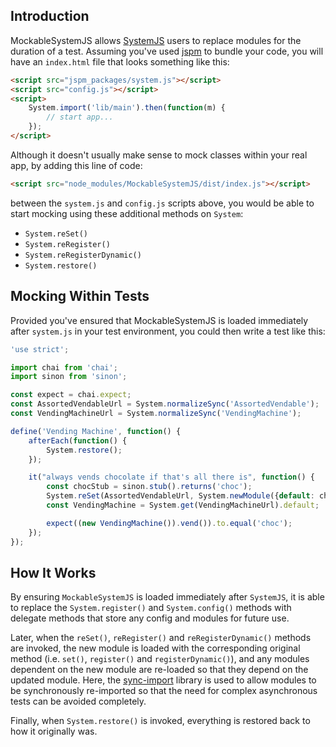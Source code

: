 ## Introduction

MockableSystemJS allows [SystemJS](https://github.com/systemjs/systemjs) users to replace modules for the duration of a test. Assuming you've used [jspm](http://jspm.io/) to bundle your code, you will have an `index.html` file that looks something like this:

```html
<script src="jspm_packages/system.js"></script>
<script src="config.js"></script>
<script>
	System.import('lib/main').then(function(m) {
		// start app...
	});
</script>
```

Although it doesn't usually make sense to mock classes within your real app, by adding this line of code:

```html
<script src="node_modules/MockableSystemJS/dist/index.js"></script>
```

between the `system.js` and `config.js` scripts above, you would be able to start mocking using these additional methods on `System`:

  * `System.reSet()`
  * `System.reRegister()`
  * `System.reRegisterDynamic()`
  * `System.restore()`

## Mocking Within Tests

Provided you've ensured that MockableSystemJS is loaded immediately after `system.js` in your test environment, you could then write a test like this:

```js
'use strict';

import chai from 'chai';
import sinon from 'sinon';

const expect = chai.expect;
const AssortedVendableUrl = System.normalizeSync('AssortedVendable');
const VendingMachineUrl = System.normalizeSync('VendingMachine');

define('Vending Machine', function() {
    afterEach(function() {
        System.restore();
    });

    it("always vends chocolate if that's all there is", function() {
        const chocStub = sinon.stub().returns('choc');
        System.reSet(AssortedVendableUrl, System.newModule({default: chocStub}));
        const VendingMachine = System.get(VendingMachineUrl).default;

        expect((new VendingMachine()).vend()).to.equal('choc');
    });
});
```

## How It Works

By ensuring `MockableSystemJS` is loaded immediately after `SystemJS`, it is able to replace the `System.register()` and `System.config()` methods with delegate methods that store any config and modules for future use.

Later, when the `reSet()`, `reRegister()` and `reRegisterDynamic()` methods are invoked, the new module is loaded with the corresponding original method (i.e. `set()`, `register()` and `registerDynamic()`), and any modules dependent on the new module are re-loaded so that they depend on the updated module. Here, the [sync-import](http://github.com/dchambers/sync-import) library is used to allow modules to be synchronously re-imported so that the need for complex asynchronous tests can be avoided completely.

Finally, when `System.restore()` is invoked, everything is restored back to how it originally was.
